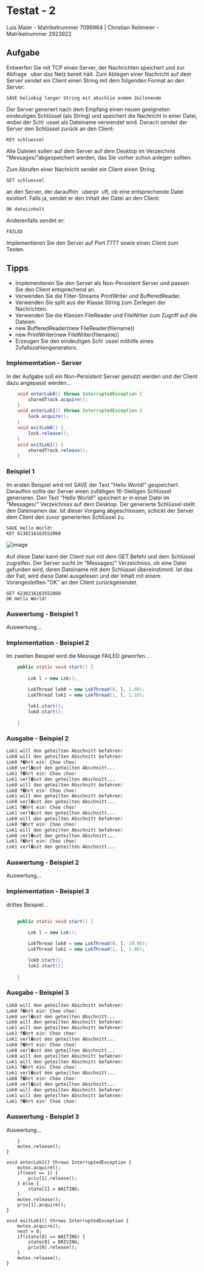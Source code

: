 # Testat - 2
	
Luis Maier - Matrikelnummer 7096964 |
Christian Reitmeier - Matrikelnummer 2923922

## Aufgabe

Entwerfen Sie mit TCP einen Server, der Nachrichten speichert und zur Abfrage  uber das Netz bereit hält.
Zum Ablegen einer Nachricht auf dem Server sendet ein Client einen String mit dem folgenden Format an
den Server:

	SAVE beliebig langer String mit abschlie endem Zeilenende

Der Server generiert nach dem Empfang einen neuen geeigneten eindeutigen Schlüssel (als String) und
speichert die Nachricht in einer Datei, wobei der Schl ussel als Dateiname verwendet wird. Danach sendet
der Server den Schlüssel zurück an den Client:

	KEY schluessel

Alle Dateien sollen auf dem Server auf dem Desktop im Verzeichnis ”Messages/”abgespeichert werden, das
Sie vorher schon anlegen sollten.

Zum Abrufen einer Nachricht sendet ein Client einen String:

	GET schluessel

an den Server, der daraufhin  uberpr uft, ob eine entsprechende Datei existiert.
Falls ja, sendet er den Inhalt der Datei an den Client:

	OK dateiinhalt

Anderenfalls sendet er:

	FAILED

Implementieren Sie den Server auf Port 7777 sowie einen Client zum Testen.


## Tipps 

- Implementieren Sie den Server als Non-Persistent Server und passen Sie den Client entsprechend an.
- Verwenden Sie die Filter-Streams PrintWriter und BufferedReader.
- Verwenden Sie split aus der Klasse String zum Zerlegen der Nachrichten.
- Verwenden Sie die Klassen FileReader und FileWriter zum Zugriff auf die Dateien:
- new BufferedReader(new FileReader(filename))
- new PrintWriter(new FileWriter(filename))
- Erzeugen Sie den eindeutigen Schl ussel mithilfe eines Zufallszahlengenerators.


### Implememtation - Server

In der Aufgabe soll ein Non-Persistent Server genutzt werden und der Client dazu angepasst werden...


``` java
	void enterLok0() throws InterruptedException {
		sharedTrack.acquire();
	}
	void enterLok1() throws InterruptedException {
		lock.acquire();
	}
	void exitLok0() {
		lock.release();
	}
	void exitLok1() {
		sharedTrack.release();
	}

```

### Beispiel 1

Im ersten Beispiel wird mit SAVE der Text "Hello World!" gespeichert. Daraufhin sollte der Server einen zufälligen 16-Stelligen Schlüssel generieren. Den Text "Hello World!" speichert er in einer Datei im "Messages/" Verzeichniss auf dem Desktop. Der generierte Schlüssel stellt den Dateinamen dar. Ist dieser Vorgang abgeschlossen, schickt der Server dem Client den zuvor generierten Schlüssel zu.


``` 
SAVE Hello World!
KEY 6230216163552060
```
![image](https://user-images.githubusercontent.com/53625452/149752387-e3f518aa-3071-4f95-8e28-2adac162e563.png)

Auf diese Datei kann der Client nun mit dem GET Befehl und dem Schlüssel zugreifen. Der Server sucht im "Messages/" Verzeichniss, ob eine Datei gefunden wird, deren Dateiname mit dem Schlüssel übereinstimmt. Ist das der Fall, wird diese Datei ausgelesen und der Inhalt mit einem Vorangestellten "OK" an den Client zurückgesendet.

``` 
GET 6230216163552060
OK Hello World!
```

### Auswertung - Beispiel 1

Auswertung...


### Implementation - Beispiel 2

Im zweiten Beispiel wird die Message FAILED geworfen...


``` java
	public static void start() {
		
		Lok l = new Lok();	

		LokThread lok0 = new LokThread(0, l, 1.0D);
		LokThread lok1 = new LokThread(1, l, 1.1D);

		lok1.start();
		lok0.start();
		
	}
```

### Ausgabe - Beispiel 2

``` java
Lok1 will den geteilten Abschnitt befahren!
Lok0 will den geteilten Abschnitt befahren!
Lok0 f�hrt ein! Choo choo!
Lok0 verl�sst den geteilten Abschnitt...
Lok1 f�hrt ein! Choo choo!
Lok1 verl�sst den geteilten Abschnitt...
Lok0 will den geteilten Abschnitt befahren!
Lok0 f�hrt ein! Choo choo!
Lok1 will den geteilten Abschnitt befahren!
Lok0 verl�sst den geteilten Abschnitt...
Lok1 f�hrt ein! Choo choo!
Lok1 verl�sst den geteilten Abschnitt...
Lok0 will den geteilten Abschnitt befahren!
Lok0 f�hrt ein! Choo choo!
Lok1 will den geteilten Abschnitt befahren!
Lok0 verl�sst den geteilten Abschnitt...
Lok1 f�hrt ein! Choo choo!
Lok1 verl�sst den geteilten Abschnitt...
```

### Auswertung - Beispiel 2

Auswertung...

### Implementation - Beispiel 3

drittes Beispiel...

``` java
	
	public static void start() {
	
		Lok l = new Lok();	

		LokThread lok0 = new LokThread(0, l, 10.0D);
		LokThread lok1 = new LokThread(1, l, 1.0D);

		lok0.start();
		lok1.start();
		
	}

```

### Ausgabe - Beispiel 3

``` java
Lok0 will den geteilten Abschnitt befahren!
Lok0 f�hrt ein! Choo choo!
Lok0 verl�sst den geteilten Abschnitt...
Lok0 will den geteilten Abschnitt befahren!
Lok1 will den geteilten Abschnitt befahren!
Lok1 f�hrt ein! Choo choo!
Lok1 verl�sst den geteilten Abschnitt...
Lok0 f�hrt ein! Choo choo!
Lok0 verl�sst den geteilten Abschnitt...
Lok0 will den geteilten Abschnitt befahren!
Lok1 will den geteilten Abschnitt befahren!
Lok1 f�hrt ein! Choo choo!
Lok1 verl�sst den geteilten Abschnitt...
Lok0 f�hrt ein! Choo choo!
Lok0 verl�sst den geteilten Abschnitt...
Lok0 will den geteilten Abschnitt befahren!
Lok1 will den geteilten Abschnitt befahren!
Lok1 f�hrt ein! Choo choo!

```

### Auswertung - Beispiel 3

Auswertung...


		}
		mutex.release();
	}
	
	void enterLok1() throws InterruptedException {
		mutex.acquire();
		if(next == 1) {
			priv[1].release();
		} else {
			state[1] = WAITING;
		}
		mutex.release();
		priv[1].acquire();
	}
	
	void exitLok1() throws InterruptedException {
		mutex.acquire();
		next = 0;
		if(state[0] == WAITING) {
			state[0] = DRIVING;
			priv[0].release();
		}
		mutex.release();
	}
```

